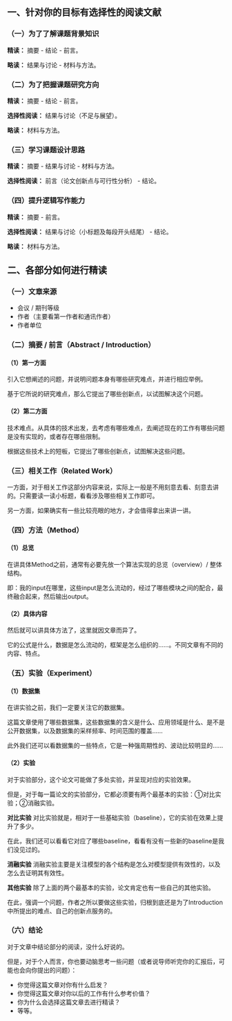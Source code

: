 ## 一、针对你的目标有选择性的阅读文献
### （一）为了了解课题背景知识
**精读：**
摘要 - 结论 - 前言。

**略读：**
结果与讨论 - 材料与方法。

### （二）为了把握课题研究方向
**精读：**
摘要 - 结论 - 前言。

**选择性阅读：**
结果与讨论（不足与展望）。

**略读：**
材料与方法。

### （三）学习课题设计思路
**精读：**
摘要 - 结果与讨论 - 材料与方法。

**选择性阅读：**
前言（论文创新点与可行性分析） - 结论。

### （四）提升逻辑写作能力
**精读：**
摘要 - 前言。

**选择性阅读：**
结果与讨论（小标题及每段开头结尾） - 结论。

**略读：**
材料与方法。

## 二、各部分如何进行精读
### （一）文章来源
- 会议 / 期刊等级
- 作者（主要看第一作者和通讯作者）
- 作者单位

### （二）摘要 / 前言（Abstract / Introduction）
#### （1）第一方面
引入它想阐述的问题，并说明问题本身有哪些研究难点，并进行相应举例。

基于它所说的研究难点，那么它提出了哪些创新点，以试图解决这个问题。

#### （2）第二方面
技术难点。从具体的技术出发，去考虑有哪些难点，去阐述现在的工作有哪些问题是没有实现的，或者存在哪些限制。

根据这些技术上的短板，它提出了哪些创新点，试图解决这些问题。

### （三）相关工作（Related Work）
一方面，对于相关工作这部分内容来说，实际上一般是不用刻意去看、刻意去讲的。只需要读一读小标题，看看涉及哪些相关工作即可。

另一方面，如果确实有一些比较亮眼的地方，才会值得拿出来讲一讲。

### （四）方法（Method）
#### （1）总览
在讲具体Method之前，通常有必要先放一个算法实现的总览（overview）/ 整体结构。

即：我的input在哪里，这些input是怎么流动的，经过了哪些模块之间的配合，最终融合起来，然后输出output。

#### （2）具体内容
然后就可以讲具体方法了，这里就因文章而异了。

它的公式是什么，数据是怎么流动的，框架是怎么组织的……。不同文章有不同的内容、特点。

### （五）实验（Experiment）
#### （1）数据集
在讲实验之前，我们一定要关注它的数据集。

这篇文章使用了哪些数据集，这些数据集的含义是什么、应用领域是什么、是不是公开数据集，以及数据集的采样频率、时间范围的覆盖……

此外我们还可以看数据集的一些特点，它是一种强周期性的、波动比较明显的……

#### （2）实验
对于实验部分，这个论文可能做了多处实验，并呈现对应的实验效果。

但是，对于每一篇论文的实验部分，它都必须要有两个最基本的实验：①对比实验；②消融实验。

**对比实验**
对比实验就是，相对于一些基础实验（baseline），它的实验在效果上提升了多少。

在此，我们还可以看看它对应了哪些baseline，看看有没有一些新的baseline是我们没见过的。

**消融实验**
消融实验主要是关注模型的各个结构是怎么对模型提供有效性的，以及怎么去证明其有效性。

**其他实验**
除了上面的两个最基本的实验，论文肯定也有一些自己的其他实验。

在此，强调一个问题，作者之所以要做这些实验，归根到底还是为了Introduction中所提出的难点、自己的创新点服务的。

### （六）结论
对于文章中结论部分的阅读，没什么好说的。

但是，对于个人而言，你也要动脑思考一些问题（或者说导师听完你的汇报后，可能也会向你提出的问题）：
- 你觉得这篇文章对你有什么启发？
- 你觉得这篇文章对你以后的工作有什么参考价值？
- 你为什么会选择这篇文章去进行精读？
- 等等。
